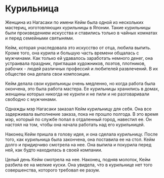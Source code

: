 # Курильница

Женщина из Нагасаки по имени Кейм была одной из нескольких мастериц, изготовляющих курильницы в Японии. Такие курильницы были произведением искусства и ставились только в чайных комнатах и перед семейными святынями.

Кейм, которая унаследовала это искусство от отца, любила выпить. Кроме того, она курила и большую часть времени общалась с мужчинами. Как только ей удавалось заработать немного денег, она устраивала праздник, приглашая художников, поэтов, плотников, рабочих - людей различных профессий и любителей развлечений. В их обществе она делала свои композиции.

Кейм делала свои курильницы очень медленно, но когда работа была окончена, это была работа мастера. Ее курильницы хранились в домах, женщины которых никогда не курили и не пили и не разговаривали свободно с мужчинами.

Однажды мэр Нагасаки заказал Кейм курильницу для себя. Она все задерживала выполнение заказа, пока не прошло полгода. В это время мэр, который по службе попал в отдаленный город, навестил ее. Он настоял на том, чтобы она начала работать над его курильницей.

Наконец Кейм пришла в голову идея, и она сделала курильницу. После того, как курильница была закончена, она поставила ее на стол. Кейм долго и придирчиво смотрела на нее. Она выпила и покурила перед ней, как будто находилась в своей компании.

Целый день Кейм смотрела на нее. Наконец, подняв молоток, Кейм разбила ее на мелкие куски. Она увидела, что в курильнице нет того совершенства, которого требовал ее разум.
